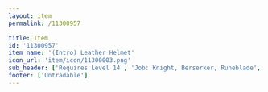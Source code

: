 ```yaml
---
layout: item
permalink: /11300957

title: Item
id: '11300957'
item_name: '(Intro) Leather Helmet'
icon_url: 'item/icon/11300003.png'
sub_header: ['Requires Level 14', 'Job: Knight, Berserker, Runeblade', 'Gender: All']
footer: ['Untradable']
---
```


